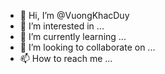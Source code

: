 - 👋 Hi, I’m @VuongKhacDuy
- 👀 I’m interested in ...
- 🌱 I’m currently learning ...
- 💞️ I’m looking to collaborate on ...
- 📫 How to reach me ...

<!---
VuongKhacDuy/VuongKhacDuy is a ✨ special ✨ repository because its `README.md` (this file) appears on your GitHub profile.
You can click the Preview link to take a look at your changes.
--->
